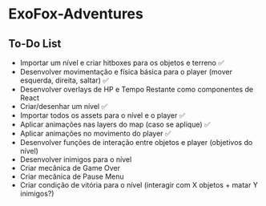 # ExoFox-Adventures

## To-Do List

- Importar um nível e criar hitboxes para os objetos e terreno ✅
- Desenvolver movimentação e física básica para o player (mover esquerda, direita, saltar) ✅
- Desenvolver overlays de HP e Tempo Restante como componentes de React
- Criar/desenhar um nível ✅
- Importar todos os assets para o nível e o player ✅
- Aplicar animações nas layers do map (caso se aplique) ✅
- Aplicar animações no movimento do player ✅
- Desenvolver funções de interação entre objetos e player (objetivos do nível)
- Desenvolver inimigos para o nível
- Criar mecânica de Game Over
- Criar mecânica de Pause Menu
- Criar condição de vitória para o nível (interagir com X objetos + matar Y inimigos?)
